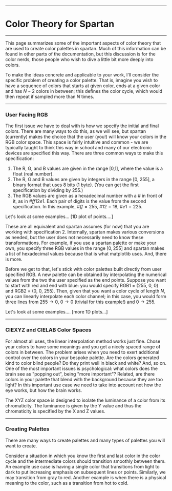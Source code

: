 ____
# Color Theory for Spartan
____

This page summarizes some of the important aspects of color theory that are used to create color palettes in spartan. Much of this information can be found in other parts of the documentation, but this discussion is for the color nerds, those people who wish to dive a little bit more deeply into colors. 

To make the ideas concrete and applicable to your work, I'll consider the specific problem of creating a color palette. That is, imagine you wish to have a sequence of colors that starts at given color, ends at a given color and has $N-2$ colors in between; this defines the color cycle, which would then repeat if sampled more than $N$ times.

___
### User Facing RGB 

The first issue we have to deal with is how we specify the initial and final colors. There are many ways to do this, as we will see, but spartan (currently) makes the choice that the user (you!) will know your colors in the RGB color space. This space is fairly intuitive and common - we are typically taught to think this way in school and many of our electronic devices are specified this way. There are three common ways to make this specification:

1. The R, G, and B values are given in the range [0,1], where the value is a float (real number). 
2. The R, G and B values are given by integers in the range [0, 255], a binary format that uses 8 bits (1 byte).  (You can get the first specification by dividing by 255.)
3. The RGB values are given as a hexadecimal number with a # in front of it, as in $\#ff12e1$. Each pair of digits is the value from the second specification. In this example, $\#ff = 255$, $\#12 = 18$, $\#e1 = 225$. 

Let's look at some examples... [1D plot of points....]

These are all equivalent and spartan assumes (for now) that you are working with specification 2. Internally, spartan makes various conversions as needed, but the user does not necessarily need to know these transformations. For example, if you use a spartan palette or make your own, you specify three RGB values in the range $[0, 255]$ and spartan makes a list of hexadecimal values because that is what matplotlib uses. And, there is more.

Before we get to that, let's stick with color palettes built directly from user specified RGB. A new palette can be obtained by interpolating the numerical values from the two the user specified as the end points. Suppose you want to start with red and end with blue: you would specify RGB1 = (255, 0, 0) and RGB2 = (0, 0, 255). Then, given that you want a color cycle of length $N$, you can linearly interpolate each color channel; in this case, you would form three lines from $255 \to 0$, $0 \to 0$ (trivial for this example!) and $0 \to 255$.  

Let's look at some examples.... [more 1D plots...]

____
### CIEXYZ and CIELAB Color Spaces

For almost all uses, the linear interpolation method works just fine. Chose your colors to have some meanings and you get a nicely spaced range of colors in between. The problem arises when you need to exert additional control over the colors in your bespoke palette. Are the colors generated kind to color blind people? Do they print well in black and white? And, so on. One of the most important issues is psychological: what colors does the brain see as "popping out", being "more important"? Related, are there colors in your palette that blend with the background because they are too light? In this important use case we need to take into account not how the eye works, but how the brain works. 


The XYZ color space is designed to isolate the luminance of a color from its chromaticity. The luminance is given by the Y value and thus the chromaticity is specified by the X and Z values.

____
### Creating Palettes

There are many ways to create palettes and many types of palettes you will want to create. 

Consider a situation in which you know the first and last color in the color cycle and the intermediate colors should transition smoothly between them. An example use case is having a single color that transitions from light to dark to put increasing emphasis on subsequent lines or points. Similarly, we may transition from gray to red. Another example is when there is a physical meaning to the color, such as a transition from hot to cold. 
